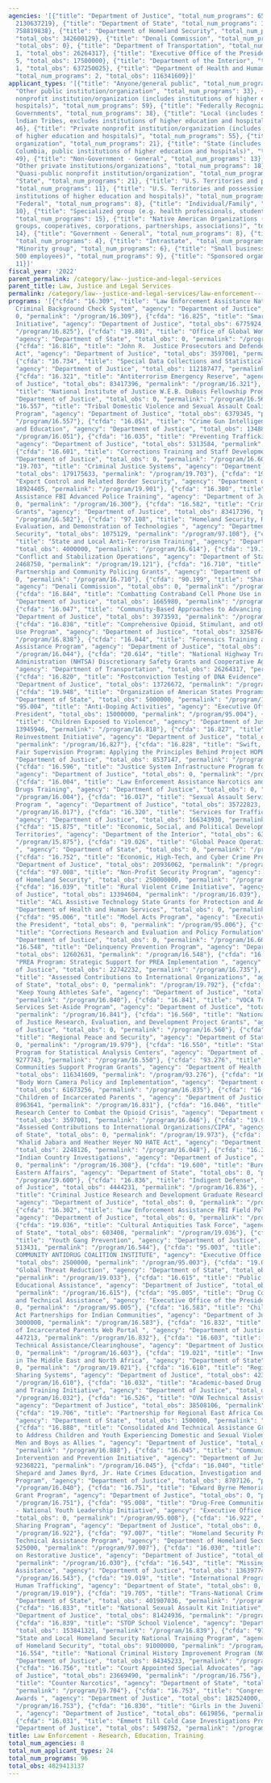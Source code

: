```yaml
---
agencies: '[{"title": "Department of Justice", "total_num_programs": 65, "total_obs":
  2130637219}, {"title": "Department of State", "total_num_programs": 17, "total_obs":
  758819838}, {"title": "Department of Homeland Security", "total_num_programs": 4,
  "total_obs": 342600129}, {"title": "Denali Commission", "total_num_programs": 1,
  "total_obs": 0}, {"title": "Department of Transportation", "total_num_programs":
  1, "total_obs": 26264317}, {"title": "Executive Office of the President", "total_num_programs":
  5, "total_obs": 17500000}, {"title": "Department of the Interior", "total_num_programs":
  1, "total_obs": 637250025}, {"title": "Department of Health and Human Services",
  "total_num_programs": 2, "total_obs": 116341609}]'
applicant_types: '[{"title": "Anyone/general public", "total_num_programs": 5}, {"title":
  "Other public institution/organization", "total_num_programs": 33}, {"title": "Public
  nonprofit institution/organization (includes institutions of higher education and
  hospitals)", "total_num_programs": 59}, {"title": "Federally Recognized lndian Tribal
  Governments", "total_num_programs": 38}, {"title": "Local (includes State-designated
  lndian Tribes, excludes institutions of higher education and hospitals", "total_num_programs":
  46}, {"title": "Private nonprofit institution/organization (includes institutions
  of higher education and hospitals)", "total_num_programs": 55}, {"title": "Profit
  organization", "total_num_programs": 21}, {"title": "State (includes District of
  Columbia, public institutions of higher education and hospitals)", "total_num_programs":
  49}, {"title": "Non-Government - General", "total_num_programs": 13}, {"title":
  "Other private institutions/organizations", "total_num_programs": 18}, {"title":
  "Quasi-public nonprofit institution/organization", "total_num_programs": 16}, {"title":
  "State", "total_num_programs": 21}, {"title": "U.S. Territories and possessions",
  "total_num_programs": 11}, {"title": "U.S. Territories and possessions (includes
  institutions of higher education and hospitals)", "total_num_programs": 20}, {"title":
  "Federal", "total_num_programs": 8}, {"title": "Individual/Family", "total_num_programs":
  10}, {"title": "Specialized group (e.g. health professionals, students, veterans)",
  "total_num_programs": 15}, {"title": "Native American Organizations (includes lndian
  groups, cooperatives, corporations, partnerships, associations)", "total_num_programs":
  14}, {"title": "Government - General", "total_num_programs": 8}, {"title": "Interstate",
  "total_num_programs": 4}, {"title": "Intrastate", "total_num_programs": 4}, {"title":
  "Minority group", "total_num_programs": 6}, {"title": "Small business (less than
  500 employees)", "total_num_programs": 9}, {"title": "Sponsored organization", "total_num_programs":
  11}]'
fiscal_year: '2022'
parent_permalink: /category/law--justice-and-legal-services
parent_title: Law, Justice and Legal Services
permalink: /category/law--justice-and-legal-services/law-enforcement---research--education--training
programs: '[{"cfda": "16.309", "title": "Law Enforcement Assistance National Instant
  Criminal Background Check System", "agency": "Department of Justice", "total_obs":
  0, "permalink": "/program/16.309"}, {"cfda": "16.825", "title": "Smart Prosecution
  Initiative", "agency": "Department of Justice", "total_obs": 6775924, "permalink":
  "/program/16.825"}, {"cfda": "19.801", "title": "Office of Global Women''s Issues",
  "agency": "Department of State", "total_obs": 0, "permalink": "/program/19.801"},
  {"cfda": "16.816", "title": "John R.  Justice Prosecutors and Defenders Incentive
  Act", "agency": "Department of Justice", "total_obs": 3597001, "permalink": "/program/16.816"},
  {"cfda": "16.734", "title": "Special Data Collections and Statistical Studies",
  "agency": "Department of Justice", "total_obs": 112187477, "permalink": "/program/16.734"},
  {"cfda": "16.321", "title": "Antiterrorism Emergency Reserve", "agency": "Department
  of Justice", "total_obs": 83417396, "permalink": "/program/16.321"}, {"cfda": "16.566",
  "title": "National Institute of Justice W.E.B. DuBois Fellowship Program", "agency":
  "Department of Justice", "total_obs": 0, "permalink": "/program/16.566"}, {"cfda":
  "16.557", "title": "Tribal Domestic Violence and Sexual Assault Coalitions Grant
  Program", "agency": "Department of Justice", "total_obs": 6379345, "permalink":
  "/program/16.557"}, {"cfda": "16.051", "title": "Crime Gun Intelligence Training
  and Education", "agency": "Department of Justice", "total_obs": 1348876, "permalink":
  "/program/16.051"}, {"cfda": "16.035", "title": "Preventing Trafficking of Girls",
  "agency": "Department of Justice", "total_obs": 5313584, "permalink": "/program/16.035"},
  {"cfda": "16.601", "title": "Corrections Training and Staff Development", "agency":
  "Department of Justice", "total_obs": 0, "permalink": "/program/16.601"}, {"cfda":
  "19.703", "title": "Criminal Justice Systems", "agency": "Department of State",
  "total_obs": 179175633, "permalink": "/program/19.703"}, {"cfda": "19.901", "title":
  "Export Control and Related Border Security", "agency": "Department of State", "total_obs":
  18924405, "permalink": "/program/19.901"}, {"cfda": "16.300", "title": "Law Enforcement
  Assistance FBI Advanced Police Training", "agency": "Department of Justice", "total_obs":
  0, "permalink": "/program/16.300"}, {"cfda": "16.582", "title": "Crime Victim Assistance/Discretionary
  Grants", "agency": "Department of Justice", "total_obs": 83417396, "permalink":
  "/program/16.582"}, {"cfda": "97.108", "title": "Homeland Security, Research, Testing,
  Evaluation, and Demonstration of Technologies ", "agency": "Department of Homeland
  Security", "total_obs": 1075129, "permalink": "/program/97.108"}, {"cfda": "16.614",
  "title": "State and Local Anti-Terrorism Training", "agency": "Department of Justice",
  "total_obs": 4000000, "permalink": "/program/16.614"}, {"cfda": "19.121", "title":
  "Conflict and Stabilization Operations", "agency": "Department of State", "total_obs":
  2468750, "permalink": "/program/19.121"}, {"cfda": "16.710", "title": "Public Safety
  Partnership and Community Policing Grants", "agency": "Department of Justice", "total_obs":
  0, "permalink": "/program/16.710"}, {"cfda": "90.199", "title": "Shared Services",
  "agency": "Denali Commission", "total_obs": 0, "permalink": "/program/90.199"},
  {"cfda": "16.844", "title": "Combatting Contraband Cell Phone Use in Prisons", "agency":
  "Department of Justice", "total_obs": 1665980, "permalink": "/program/16.844"},
  {"cfda": "16.047", "title": "Community-Based Approaches to Advancing Justice", "agency":
  "Department of Justice", "total_obs": 3973593, "permalink": "/program/16.047"},
  {"cfda": "16.838", "title": "Comprehensive Opioid, Stimulant, and other Substances
  Use Program", "agency": "Department of Justice", "total_obs": 325876473, "permalink":
  "/program/16.838"}, {"cfda": "16.044", "title": "Forensics Training and Technical
  Assistance Program", "agency": "Department of Justice", "total_obs": 22970952, "permalink":
  "/program/16.044"}, {"cfda": "20.614", "title": "National Highway Traffic Safety
  Administration (NHTSA) Discretionary Safety Grants and Cooperative Agreements ",
  "agency": "Department of Transportation", "total_obs": 26264317, "permalink": "/program/20.614"},
  {"cfda": "16.820", "title": "Postconviction Testing of DNA Evidence", "agency":
  "Department of Justice", "total_obs": 13726672, "permalink": "/program/16.820"},
  {"cfda": "19.948", "title": "Organization of American States Programs", "agency":
  "Department of State", "total_obs": 5000000, "permalink": "/program/19.948"}, {"cfda":
  "95.004", "title": "Anti-Doping Activities", "agency": "Executive Office of the
  President", "total_obs": 15000000, "permalink": "/program/95.004"}, {"cfda": "16.818",
  "title": "Children Exposed to Violence", "agency": "Department of Justice", "total_obs":
  13945946, "permalink": "/program/16.818"}, {"cfda": "16.827", "title": "Justice
  Reinvestment Initiative", "agency": "Department of Justice", "total_obs": 56506997,
  "permalink": "/program/16.827"}, {"cfda": "16.828", "title": "Swift, Certain, and
  Fair Supervision Program: Applying the Principles Behind Project HOPE", "agency":
  "Department of Justice", "total_obs": 8537147, "permalink": "/program/16.828"},
  {"cfda": "16.596", "title": "Justice System Infrastructure Program for Indian Tribes",
  "agency": "Department of Justice", "total_obs": 0, "permalink": "/program/16.596"},
  {"cfda": "16.004", "title": "Law Enforcement Assistance Narcotics and Dangerous
  Drugs Training", "agency": "Department of Justice", "total_obs": 0, "permalink":
  "/program/16.004"}, {"cfda": "16.017", "title": "Sexual Assault Services Formula
  Program ", "agency": "Department of Justice", "total_obs": 35722823, "permalink":
  "/program/16.017"}, {"cfda": "16.320", "title": "Services for Trafficking Victims",
  "agency": "Department of Justice", "total_obs": 166343930, "permalink": "/program/16.320"},
  {"cfda": "15.875", "title": "Economic, Social, and Political Development of the
  Territories", "agency": "Department of the Interior", "total_obs": 637250025, "permalink":
  "/program/15.875"}, {"cfda": "19.026", "title": "Global Peace Operations Initiative
  ", "agency": "Department of State", "total_obs": 0, "permalink": "/program/19.026"},
  {"cfda": "16.752", "title": "Economic, High-Tech, and Cyber Crime Prevention", "agency":
  "Department of Justice", "total_obs": 20936062, "permalink": "/program/16.752"},
  {"cfda": "97.008", "title": "Non-Profit Security Program", "agency": "Department
  of Homeland Security", "total_obs": 250000000, "permalink": "/program/97.008"},
  {"cfda": "16.039", "title": "Rural Violent Crime Initiative", "agency": "Department
  of Justice", "total_obs": 13394604, "permalink": "/program/16.039"}, {"cfda": "93.843",
  "title": "ACL Assistive Technology State Grants for Protection and Advocacy", "agency":
  "Department of Health and Human Services", "total_obs": 0, "permalink": "/program/93.843"},
  {"cfda": "95.006", "title": "Model Acts Program", "agency": "Executive Office of
  the President", "total_obs": 0, "permalink": "/program/95.006"}, {"cfda": "16.602",
  "title": "Corrections Research and Evaluation and Policy Formulation", "agency":
  "Department of Justice", "total_obs": 0, "permalink": "/program/16.602"}, {"cfda":
  "16.548", "title": "Delinquency Prevention Program", "agency": "Department of Justice",
  "total_obs": 12602631, "permalink": "/program/16.548"}, {"cfda": "16.735", "title":
  "PREA Program: Strategic Support for PREA Implementation ", "agency": "Department
  of Justice", "total_obs": 22742232, "permalink": "/program/16.735"}, {"cfda": "19.792",
  "title": "Assessed Contributions to International Organizations", "agency": "Department
  of State", "total_obs": 0, "permalink": "/program/19.792"}, {"cfda": "16.840", "title":
  "Keep Young Athletes Safe", "agency": "Department of Justice", "total_obs": 2248126,
  "permalink": "/program/16.840"}, {"cfda": "16.841", "title": "VOCA Tribal Victim
  Services Set-Aside Program", "agency": "Department of Justice", "total_obs": 129989910,
  "permalink": "/program/16.841"}, {"cfda": "16.560", "title": "National Institute
  of Justice Research, Evaluation, and Development Project Grants", "agency": "Department
  of Justice", "total_obs": 0, "permalink": "/program/16.560"}, {"cfda": "19.979",
  "title": "Regional Peace and Security", "agency": "Department of State", "total_obs":
  0, "permalink": "/program/19.979"}, {"cfda": "16.550", "title": "State Justice Statistics
  Program for Statistical Analysis Centers", "agency": "Department of Justice", "total_obs":
  9277743, "permalink": "/program/16.550"}, {"cfda": "93.276", "title": "Drug-Free
  Communities Support Program Grants", "agency": "Department of Health and Human Services",
  "total_obs": 116341609, "permalink": "/program/93.276"}, {"cfda": "16.835", "title":
  "Body Worn Camera Policy and Implementation", "agency": "Department of Justice",
  "total_obs": 61673256, "permalink": "/program/16.835"}, {"cfda": "16.831", "title":
  "Children of Incarcerated Parents ", "agency": "Department of Justice", "total_obs":
  8963641, "permalink": "/program/16.831"}, {"cfda": "16.046", "title": "Drug Data
  Research Center to Combat the Opioid Crisis", "agency": "Department of Justice",
  "total_obs": 3597001, "permalink": "/program/16.046"}, {"cfda": "19.973", "title":
  "Assessed Contributions to International Organizations/CIPA", "agency": "Department
  of State", "total_obs": 0, "permalink": "/program/19.973"}, {"cfda": "16.048", "title":
  "Khalid Jabara and Heather Heyer NO HATE Act", "agency": "Department of Justice",
  "total_obs": 2248126, "permalink": "/program/16.048"}, {"cfda": "16.308", "title":
  "Indian Country Investigations", "agency": "Department of Justice", "total_obs":
  0, "permalink": "/program/16.308"}, {"cfda": "19.600", "title": "Bureau of Near
  Eastern Affairs", "agency": "Department of State", "total_obs": 0, "permalink":
  "/program/19.600"}, {"cfda": "16.836", "title": "Indigent Defense", "agency": "Department
  of Justice", "total_obs": 4444231, "permalink": "/program/16.836"}, {"cfda": "16.562",
  "title": "Criminal Justice Research and Development Graduate Research Fellowships",
  "agency": "Department of Justice", "total_obs": 0, "permalink": "/program/16.562"},
  {"cfda": "16.302", "title": "Law Enforcement Assistance FBI Field Police Training",
  "agency": "Department of Justice", "total_obs": 0, "permalink": "/program/16.302"},
  {"cfda": "19.036", "title": "Cultural Antiquities Task Force", "agency": "Department
  of State", "total_obs": 603408, "permalink": "/program/19.036"}, {"cfda": "16.544",
  "title": "Youth Gang Prevention", "agency": "Department of Justice", "total_obs":
  513431, "permalink": "/program/16.544"}, {"cfda": "95.003", "title": "DFC NATIONAL
  COMMUNITY ANTIDRUG COALITION INSTITUTE", "agency": "Executive Office of the President",
  "total_obs": 2500000, "permalink": "/program/95.003"}, {"cfda": "19.033", "title":
  "Global Threat Reduction", "agency": "Department of State", "total_obs": 74000000,
  "permalink": "/program/19.033"}, {"cfda": "16.615", "title": "Public Safety Officers''
  Educational Assistance", "agency": "Department of Justice", "total_obs": 5613552,
  "permalink": "/program/16.615"}, {"cfda": "95.005", "title": "Drug Court Training
  and Technical Assistance", "agency": "Executive Office of the President", "total_obs":
  0, "permalink": "/program/95.005"}, {"cfda": "16.583", "title": "Children''s Justice
  Act Partnerships for Indian Communities", "agency": "Department of Justice", "total_obs":
  3000000, "permalink": "/program/16.583"}, {"cfda": "16.832", "title": "Children
  of Incarcerated Parents Web Portal ", "agency": "Department of Justice", "total_obs":
  447213, "permalink": "/program/16.832"}, {"cfda": "16.603", "title": "Corrections
  Technical Assistance/Clearinghouse", "agency": "Department of Justice", "total_obs":
  0, "permalink": "/program/16.603"}, {"cfda": "19.021", "title": "Investing in People
  in The Middle East and North Africa", "agency": "Department of State", "total_obs":
  0, "permalink": "/program/19.021"}, {"cfda": "16.610", "title": "Regional Information
  Sharing Systems", "agency": "Department of Justice", "total_obs": 42301513, "permalink":
  "/program/16.610"}, {"cfda": "16.032", "title": "Academic-based Drug Field Testing
  and Training Initiative", "agency": "Department of Justice", "total_obs": 0, "permalink":
  "/program/16.032"}, {"cfda": "16.526", "title": "OVW Technical Assistance Initiative",
  "agency": "Department of Justice", "total_obs": 38508106, "permalink": "/program/16.526"},
  {"cfda": "19.706", "title": "Partnership for Regional East Africa Counterterrorism",
  "agency": "Department of State", "total_obs": 1500000, "permalink": "/program/19.706"},
  {"cfda": "16.888", "title": "Consolidated And Technical Assistance Grant Program
  to Address Children and Youth Experiencing Domestic and Sexual Violence and Engage
  Men and Boys as Allies ", "agency": "Department of Justice", "total_obs": 11031653,
  "permalink": "/program/16.888"}, {"cfda": "16.045", "title": "Community-Based Violence
  Intervention and Prevention Initiative", "agency": "Department of Justice", "total_obs":
  92368221, "permalink": "/program/16.045"}, {"cfda": "16.040", "title": "Matthew
  Shepard and James Byrd, Jr. Hate Crimes Education, Investigation and Prosecution
  Program", "agency": "Department of Justice", "total_obs": 8707126, "permalink":
  "/program/16.040"}, {"cfda": "16.751", "title": "Edward Byrne Memorial Competitive
  Grant Program", "agency": "Department of Justice", "total_obs": 0, "permalink":
  "/program/16.751"}, {"cfda": "95.008", "title": "Drug-Free Communities Support Program
  - National Youth Leadership Initiative", "agency": "Executive Office of the President",
  "total_obs": 0, "permalink": "/program/95.008"}, {"cfda": "16.922", "title": "Equitable
  Sharing Program", "agency": "Department of Justice", "total_obs": 0, "permalink":
  "/program/16.922"}, {"cfda": "97.007", "title": "Homeland Security Preparedness
  Technical Assistance Program", "agency": "Department of Homeland Security", "total_obs":
  525000, "permalink": "/program/97.007"}, {"cfda": "16.030", "title": "National Center
  on Restorative Justice", "agency": "Department of Justice", "total_obs": 6000000,
  "permalink": "/program/16.030"}, {"cfda": "16.543", "title": "Missing Children''s
  Assistance", "agency": "Department of Justice", "total_obs": 136397741, "permalink":
  "/program/16.543"}, {"cfda": "19.019", "title": "International Programs to Combat
  Human Trafficking", "agency": "Department of State", "total_obs": 0, "permalink":
  "/program/19.019"}, {"cfda": "19.705", "title": "Trans-National Crime", "agency":
  "Department of State", "total_obs": 401907036, "permalink": "/program/19.705"},
  {"cfda": "16.833", "title": "National Sexual Assault Kit Initiative", "agency":
  "Department of Justice", "total_obs": 81424936, "permalink": "/program/16.833"},
  {"cfda": "16.839", "title": "STOP School Violence", "agency": "Department of Justice",
  "total_obs": 153841321, "permalink": "/program/16.839"}, {"cfda": "97.005", "title":
  "State and Local Homeland Security National Training Program", "agency": "Department
  of Homeland Security", "total_obs": 91000000, "permalink": "/program/97.005"}, {"cfda":
  "16.554", "title": "National Criminal History Improvement Program (NCHIP)", "agency":
  "Department of Justice", "total_obs": 84345233, "permalink": "/program/16.554"},
  {"cfda": "16.756", "title": "Court Appointed Special Advocates", "agency": "Department
  of Justice", "total_obs": 23669490, "permalink": "/program/16.756"}, {"cfda": "19.704",
  "title": "Counter Narcotics", "agency": "Department of State", "total_obs": 75240606,
  "permalink": "/program/19.704"}, {"cfda": "16.753", "title": "Congressionally Recommended
  Awards ", "agency": "Department of Justice", "total_obs": 182524000, "permalink":
  "/program/16.753"}, {"cfda": "16.830", "title": "Girls in the Juvenile Justice System
  ", "agency": "Department of Justice", "total_obs": 6619856, "permalink": "/program/16.830"},
  {"cfda": "16.031", "title": "Emmett Till Cold Case Investigations Program", "agency":
  "Department of Justice", "total_obs": 5498752, "permalink": "/program/16.031"}]'
title: Law Enforcement - Research, Education, Training
total_num_agencies: 8
total_num_applicant_types: 24
total_num_programs: 96
total_obs: 4029413137
---
```

